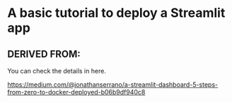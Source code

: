 # A basic tutorial to deploy a Streamlit app 

## DERIVED FROM:

You can check the details in here. 

https://medium.com/@jonathanserrano/a-streamlit-dashboard-5-steps-from-zero-to-docker-deployed-b06b9df940c8
